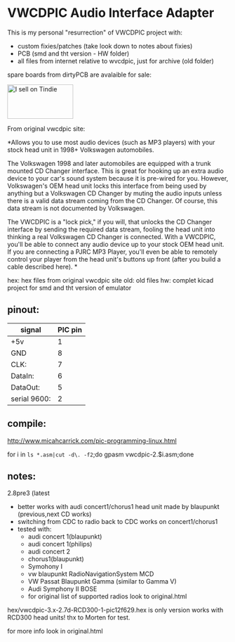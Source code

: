 VWCDPIC Audio Interface Adapter
==========================

This is my personal "resurrection" of VWCDPIC project with:

- custom fixies/patches (take look down to notes about fixies)
- PCB (smd and tht version - HW folder)
- all files from internet relative to wvcdpic, just for archive (old folder)

spare boards from dirtyPCB are avalaible for sale:

<a href="https://www.tindie.com/stores/tomaskovacik/?ref=offsite_badges&utm_source=sellers_tomaskovacik&utm_medium=badges&utm_campaign=badge_medium"><img src="https://d2ss6ovg47m0r5.cloudfront.net/badges/tindie-mediums.png" alt="I sell on Tindie" width="150" height="78"></a>

From original vwcdpic site:

*Allows you to use most audio devices (such as MP3 players) with your stock head unit in 1998+ Volkswagen automobiles. 

The Volkswagen 1998 and later automobiles are equipped with a trunk mounted CD Changer interface. This is great for hooking up an extra audio device to your car's sound system because it is pre-wired for you. However, Volkswagen's OEM head unit locks this interface from being used by anything but a Volkswagen CD Changer by muting the audio inputs unless there is a valid data stream coming from the CD Changer. Of course, this data stream is not documented by Volkswagen.

The VWCDPIC is a "lock pick," if you will, that unlocks the CD Changer interface by sending the required data stream, fooling the head unit into thinking a real Volkswagen CD Changer is connected. With a VWCDPIC, you'll be able to connect any audio device up to your stock OEM head unit. If you are connecting a PJRC MP3 Player, you'll even be able to remotely control your player from the head unit's buttons up front (after you build a cable described here). *

hex: hex files from original vwcdpic site
old: old files 
hw: complet kicad project for smd and tht version of emulator

pinout:
--------------------
| signal        | PIC pin  |
|---------------|----------|
| +5v           | 1 |
| GND           | 8 |
| CLK:          | 7 |
| DataIn:       | 6 |
| DataOut:      | 5 |
| serial 9600:  | 2 |

compile:
---------

http://www.micahcarrick.com/pic-programming-linux.html

for i in `ls *.asm|cut -d\. -f2`;do gpasm vwcdpic-2.$i.asm;done

notes:
-------
2.8pre3 (latest 
- better works with audi concert1/chorus1 head unit made by blaupunkt (previous,next CD works)
- switching from CDC to radio back to CDC works on concert1/chorus1
- tested with:
	- audi concert 1(blaupunkt)
	- audi concert 1(philips)
	- audi concert 2
	- chorus1(blaupunkt)
	- Symohony I
	- vw blaupunkt RadioNavigationSystem MCD
	- VW Passat Blaupunkt Gamma (similar to Gamma V)
	- Audi Symphony II BOSE
	- for original list of supported radios look to original.html

hex/vwcdpic-3.x-2.7d-RCD300-1-pic12f629.hex is only version works with RCD300 head units! thx to Morten for test.

for more info look in original.html



